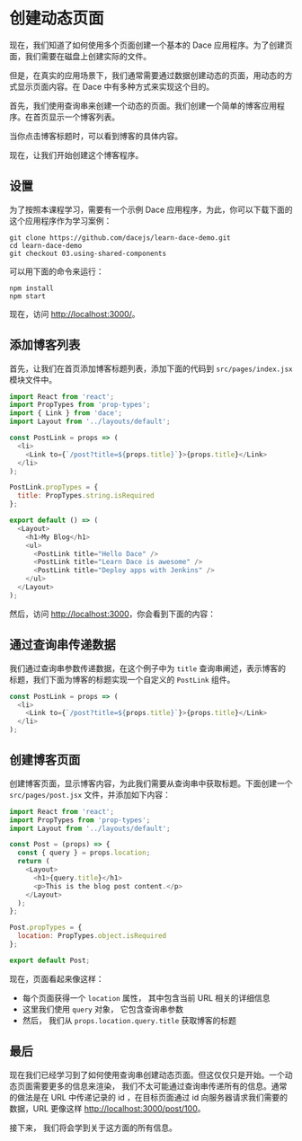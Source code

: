 # 创建动态页面

现在，我们知道了如何使用多个页面创建一个基本的 Dace 应用程序。为了创建页面，我们需要在磁盘上创建实际的文件。

但是，在真实的应用场景下，我们通常需要通过数据创建动态的页面，用动态的方式显示页面内容。在 Dace 中有多种方式来实现这个目的。

首先，我们使用查询串来创建一个动态的页面。我们创建一个简单的博客应用程序。在首页显示一个博客列表。

当你点击博客标题时，可以看到博客的具体内容。

现在，让我们开始创建这个博客程序。

## 设置

为了按照本课程学习，需要有一个示例 Dace 应用程序，为此，你可以下载下面的这个应用程序作为学习案例：

```shell
git clone https://github.com/dacejs/learn-dace-demo.git
cd learn-dace-demo
git checkout 03.using-shared-components
```

可以用下面的命令来运行：

```shell
npm install
npm start
```

现在，访问 [http://localhost:3000/](http://localhost:3000/)。

## 添加博客列表

首先，让我们在首页添加博客标题列表，添加下面的代码到 `src/pages/index.jsx` 模块文件中。

```js
import React from 'react';
import PropTypes from 'prop-types';
import { Link } from 'dace';
import Layout from '../layouts/default';

const PostLink = props => (
  <li>
    <Link to={`/post?title=${props.title}`}>{props.title}</Link>
  </li>
);

PostLink.propTypes = {
  title: PropTypes.string.isRequired
};

export default () => (
  <Layout>
    <h1>My Blog</h1>
    <ul>
      <PostLink title="Hello Dace" />
      <PostLink title="Learn Dace is awesome" />
      <PostLink title="Deploy apps with Jenkins" />
    </ul>
  </Layout>
);
```

然后，访问 [http://localhost:3000](http://localhost:3000)，你会看到下面的内容：

## 通过查询串传递数据

我们通过查询串参数传递数据，在这个例子中为 `title` 查询串阐述，表示博客的标题，我们下面为博客的标题实现一个自定义的 `PostLink` 组件。

```js
const PostLink = props => (
  <li>
    <Link to={`/post?title=${props.title}`}>{props.title}</Link>
  </li>
);
```

## 创建博客页面

创建博客页面，显示博客内容，为此我们需要从查询串中获取标题。下面创建一个 `src/pages/post.jsx` 文件，并添加如下内容：

```js
import React from 'react';
import PropTypes from 'prop-types';
import Layout from '../layouts/default';

const Post = (props) => {
  const { query } = props.location;
  return (
    <Layout>
      <h1>{query.title}</h1>
      <p>This is the blog post content.</p>
    </Layout>
  );
};

Post.propTypes = {
  location: PropTypes.object.isRequired
};

export default Post;
```

现在，页面看起来像这样：

- 每个页面获得一个 `location` 属性， 其中包含当前 URL 相关的详细信息
- 这里我们使用 `query` 对象， 它包含查询串参数
- 然后， 我们从 `props.location.query.title` 获取博客的标题

## 最后

现在我们已经学习到了如何使用查询串创建动态页面。但这仅仅只是开始。一个动态页面需要更多的信息来渲染， 我们不太可能通过查询串传递所有的信息。通常的做法是在 URL 中传递记录的 id ，在目标页面通过 id 向服务器请求我们需要的数据，URL 更像这样 [http://localhost:3000/post/100](http://localhost:3000/post/100)。

接下来， 我们将会学到关于这方面的所有信息。
